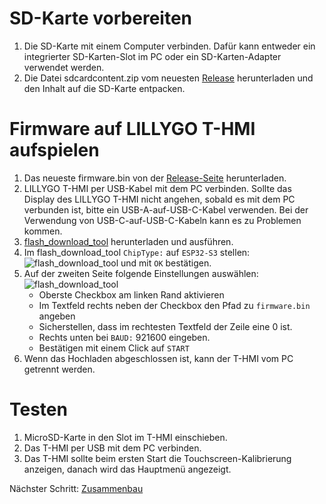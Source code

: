 # SD-Karte vorbereiten

1. Die SD-Karte mit einem Computer verbinden. Dafür kann entweder ein integrierter SD-Karten-Slot im PC oder ein SD-Karten-Adapter verwendet werden.
2. Die Datei sdcardcontent.zip vom neuesten [Release](https://github.com/Dakkaron/T-HMI-PEPmonitor/releases) herunterladen und den Inhalt auf die SD-Karte entpacken.

# Firmware auf LILLYGO T-HMI aufspielen

1. Das neueste firmware.bin von der [Release-Seite](https://github.com/Dakkaron/T-HMI-PEPmonitor/releases) herunterladen.
1. LILLYGO T-HMI per USB-Kabel mit dem PC verbinden. Sollte das Display des LILLYGO T-HMI nicht angehen, sobald es mit dem PC verbunden ist, bitte ein USB-A-auf-USB-C-Kabel verwenden. Bei der Verwendung von USB-C-auf-USB-C-Kabeln kann es zu Problemen kommen.
2. [flash_download_tool](https://www.espressif.com.cn/sites/default/files/tools/flash_download_tool_3.9.5_0.zip) herunterladen und ausführen.
3. Im flash_download_tool `ChipType:` auf `ESP32-S3` stellen:
![flash_download_tool](https://raw.githubusercontent.com/Dakkaron/T-HMI-PEPmonitor/refs/heads/main/docs/images/flashdownloadtool1.png) und mit `OK` bestätigen.
4. Auf der zweiten Seite folgende Einstellungen auswählen:
![flash_download_tool](https://raw.githubusercontent.com/Dakkaron/T-HMI-PEPmonitor/refs/heads/main/docs/images/flashdownloadtool2.png)
   * Oberste Checkbox am linken Rand aktivieren
   * Im Textfeld rechts neben der Checkbox den Pfad zu `firmware.bin` angeben
   * Sicherstellen, dass im rechtesten Textfeld der Zeile eine 0 ist.
   * Rechts unten bei `BAUD:` 921600 eingeben.
   * Bestätigen mit einem Click auf `START`
5. Wenn das Hochladen abgeschlossen ist, kann der T-HMI vom PC getrennt werden.

# Testen

1. MicroSD-Karte in den Slot im T-HMI einschieben.
2. Das T-HMI per USB mit dem PC verbinden.
3. Das T-HMI sollte beim ersten Start die Touchscreen-Kalibrierung anzeigen, danach wird das Hauptmenü angezeigt.

Nächster Schritt: [Zusammenbau](Assembly_de.md)